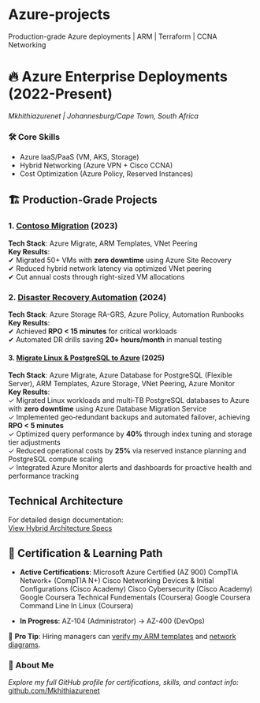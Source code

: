 # Azure-projects
Production-grade Azure deployments | ARM | Terraform | CCNA Networking 
# 🔥 Azure Enterprise Deployments (2022-Present)  
*Mkhithiazurenet | Johannesburg/Cape Town, South Africa*  

### 🛠 Core Skills  
- Azure IaaS/PaaS (VM, AKS, Storage)  
- Hybrid Networking (Azure VPN + Cisco CCNA)  
- Cost Optimization (Azure Policy, Reserved Instances)  

## 🏗️ Production-Grade Projects  

### 1. [Contoso Migration](Enterprise-Deployments/Contoso-Migration) (2023)  
**Tech Stack**: Azure Migrate, ARM Templates, VNet Peering  
**Key Results**:  
✔ Migrated 50+ VMs with **zero downtime** using Azure Site Recovery  
✔ Reduced hybrid network latency via optimized VNet peering  
✔ Cut annual costs through right-sized VM allocations  

### 2. [Disaster Recovery Automation](Enterprise-Deployments/DR-Setup) (2024)  
**Tech Stack**: Azure Storage RA-GRS, Azure Policy, Automation Runbooks  
**Key Results**:  
✔ Achieved **RPO < 15 minutes** for critical workloads  
✔ Automated DR drills saving **20+ hours/month** in manual testing  

#### 3. [Migrate Linux & PostgreSQL to Azure](Enterprise-Deployments/Contoso-Migration/On-Prem-Migration) (2025)
**Tech Stack**: Azure Migrate, Azure Database for PostgreSQL (Flexible Server), ARM Templates, Azure Storage, VNet Peering, Azure Monitor  
**Key Results**:  
✓ Migrated Linux workloads and multi‑TB PostgreSQL databases to Azure with **zero downtime** using Azure Database Migration Service  
✓ Implemented geo‑redundant backups and automated failover, achieving **RPO < 5 minutes**  
✓ Optimized query performance by **40%** through index tuning and storage tier adjustments  
✓ Reduced operational costs by **25%** via reserved instance planning and PostgreSQL compute scaling  
✓ Integrated Azure Monitor alerts and dashboards for proactive health and performance tracking



## Technical Architecture
For detailed design documentation:  
[View Hybrid Architecture Specs](Enterprise-Deployments/Contoso-Migration/Network-Diagrams/architecture.jpg)

## 🧪 Certification & Learning Path  
- **Active Certifications**:
Microsoft Azure Certified (AZ 900) 
CompTIA Network+ (CompTIA N+)
Cisco Networking Devices & Initial Configurations (Cisco Academy)
Cisco Cybersecurity (Cisco Academy)
Google Coursera Technical Fundementals (Coursera)
Google Coursera Command Line In Linux (Coursera)
 
- **In Progress**: AZ-104 (Administrator) → AZ-400 (DevOps)  

📌 **Pro Tip**: Hiring managers can [verify my ARM templates](Enterprise-Deployments/Contoso-Migration/ARM-Templates) and [network diagrams](Enterprise-Deployments/Contoso-Migration/Network-Diagrams/architecture.jpg).  

### 🚀 About Me  
*Explore my full GitHub profile for certifications, skills, and contact info:*  
[github.com/Mkhithiazurenet](https://github.com/Mkhithiazurenet) 
